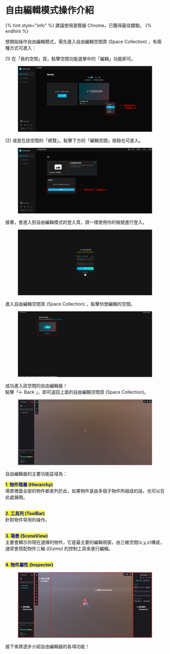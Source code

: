 # 自由編輯模式操作介紹

{% hint style="info" %}
建議使用瀏覽器 Chrome，已獲得最佳體驗。
{% endhint %}

想開始操作自由編輯模式，需先進入自由編輯空間頁 (Space Collection) ，有兩種方式可進入：

(1) 在「我的空間」頁，點擊空間功能選單中的「編輯」功能即可。

<figure><img src="../.gitbook/assets/Frame 86.png" alt=""><figcaption></figcaption></figure>

(2) 或是在該空間的「總覽」，點擊下方的「編輯空間」按鈕也可進入。

<figure><img src="../.gitbook/assets/Frame 85.png" alt=""><figcaption></figcaption></figure>



接著，會進入到自由編輯模式的登入頁，請一樣使用你的帳號進行登入。

<figure><img src="../.gitbook/assets/Frame 87.png" alt=""><figcaption></figcaption></figure>



進入自由編輯空間頁 (Space Collection) ，點擊你想編輯的空間。

<figure><img src="../.gitbook/assets/Frame 88 (1).png" alt=""><figcaption></figcaption></figure>



成功進入該空間的自由編輯器！\
點擊「← Back 」，即可返回上面的自由編輯空間頁 (Space Collection)。

<figure><img src="../.gitbook/assets/Frame 89 (1).png" alt=""><figcaption></figcaption></figure>



自由編輯器的主要功能區域為：

<mark style="color:blue;">**1. 物件階層 (Hierarchy)**</mark>\
場景裡面全部的物件都表列於此，如果物件是由多個子物件所組成的話，也可以在此處展開。

\
<mark style="color:blue;">**2. 工具列 (ToolBar)**</mark>\
針對物件常用的操作。

\
<mark style="color:blue;">**3. 場景 (SceneView)**</mark>\
主要會顯示你現在選擇的物件，它是最主要的編輯視窗，由三維空間(x,y,z)構成，通常會搭配物件三軸 (Gizmo) 的控制工具來進行編輯。

\
<mark style="color:blue;">**4. 物件屬性 (Inspector)**</mark>



<figure><img src="../.gitbook/assets/Frame 90 (4).png" alt=""><figcaption></figcaption></figure>



接下來將逐步介紹自由編輯器的各項功能！
